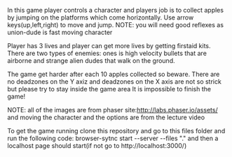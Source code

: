 In this game player controls a character and players job is to collect apples by jumping on the platforms which come horizontally.
Use arrow keys(up,left,right) to move and jump. NOTE: you will need good reflexes as union-dude is fast moving character


Player has 3 lives and player can get more lives by getting firstaid kits.
There are two types of enemies: ones is high velocity bullets that are airborne and strange alien dudes that walk on the ground.


The game get harder after each 10 apples collected so beware.
There are no deadzones on the Y axiz and deadzones on the X axis are not so strick but please try to stay inside the game area
It is impossible to finish the game!


NOTE: all of the images are from phaser site:http://labs.phaser.io/assets/
and moving the character and the options are from the lecture video

To get the game running clone this repository and go to this files folder and run the following code: browser-sytnc start --server --files "." and then a localhost page should start(if not go to http://localhost:3000/)
